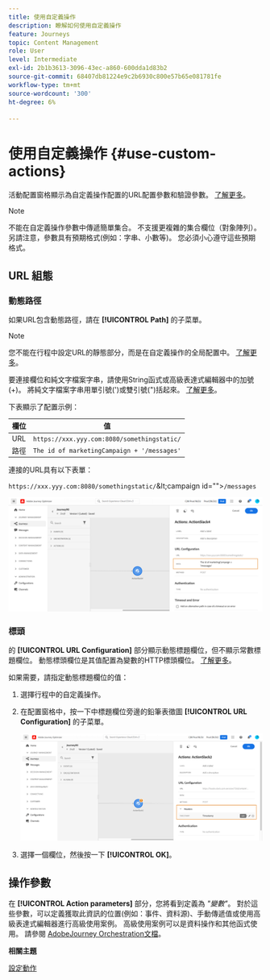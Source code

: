 ```yaml
---
title: 使用自定義操作
description: 瞭解如何使用自定義操作
feature: Journeys
topic: Content Management
role: User
level: Intermediate
exl-id: 2b1b3613-3096-43ec-a860-600dda1d83b2
source-git-commit: 68407db81224e9c2b6930c800e57b65e081781fe
workflow-type: tm+mt
source-wordcount: '300'
ht-degree: 6%

---
```


# 使用自定義操作 {#use-custom-actions}

活動配置窗格顯示為自定義操作配置的URL配置參數和驗證參數。 [了解更多](../action/about-custom-action-configuration.md)。

>[!NOTE]
>
>不能在自定義操作參數中傳遞簡單集合。 不支援更複雜的集合欄位（對象陣列）。  另請注意，參數具有預期格式(例如：字串、小數等)。 您必須小心遵守這些預期格式。

## URL 組態

### 動態路徑

如果URL包含動態路徑，請在 **[!UICONTROL Path]** 的子菜單。

>[!NOTE]
>
>您不能在行程中設定URL的靜態部分，而是在自定義操作的全局配置中。 [了解更多](../action/about-custom-action-configuration.md)。

要連接欄位和純文字檔案字串，請使用String函式或高級表達式編輯器中的加號(+)。 將純文字檔案字串用單引號(&#39;)或雙引號(&quot;)括起來。 [了解更多](expression/expressionadvanced.md)。

下表顯示了配置示例：

| 欄位 | 值 |
| --- | --- |
| URL | `https://xxx.yyy.com:8080/somethingstatic/` |
| 路徑 | `The id of marketingCampaign + '/messages'` |

連接的URL具有以下表單：

`https://xxx.yyy.com:8080/somethingstatic/`\&lt;campaign id=&quot;&quot;>`/messages`

![](../assets/journey-custom-action-url.png)

### 標頭

的 **[!UICONTROL URL Configuration]** 部分顯示動態標題欄位，但不顯示常數標題欄位。 動態標頭欄位是其值配置為變數的HTTP標頭欄位。 [了解更多](../action/about-custom-action-configuration.md)。

如果需要，請指定動態標題欄位的值：

1. 選擇行程中的自定義操作。
1. 在配置窗格中，按一下中標題欄位旁邊的鉛筆表徵圖 **[!UICONTROL URL Configuration]** 的子菜單。

   ![](../assets/journey-dynamicheaderfield.png)

1. 選擇一個欄位，然後按一下 **[!UICONTROL OK]**。

## 操作參數

在 **[!UICONTROL Action parameters]** 部分，您將看到定義為 _&quot;變數&quot;_。 對於這些參數，可以定義獲取此資訊的位置(例如：事件、資料源)、手動傳遞值或使用高級表達式編輯器進行高級使用案例。 高級使用案例可以是資料操作和其他函式使用。 請參閱 [AdobeJourney Orchestration文檔](expression/expressionadvanced.md)。

**相關主題**

[設定動作](../action/about-custom-action-configuration.md)
